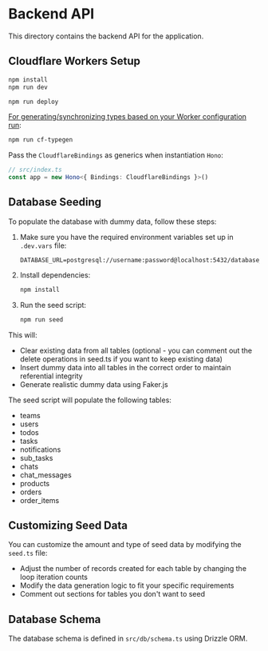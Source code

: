 # Backend API

This directory contains the backend API for the application.

## Cloudflare Workers Setup

```txt
npm install
npm run dev
```

```txt
npm run deploy
```

[For generating/synchronizing types based on your Worker configuration run](https://developers.cloudflare.com/workers/wrangler/commands/#types):

```txt
npm run cf-typegen
```

Pass the `CloudflareBindings` as generics when instantiation `Hono`:

```ts
// src/index.ts
const app = new Hono<{ Bindings: CloudflareBindings }>()
```

## Database Seeding

To populate the database with dummy data, follow these steps:

1. Make sure you have the required environment variables set up in `.dev.vars` file:
   ```
   DATABASE_URL=postgresql://username:password@localhost:5432/database_name
   ```

2. Install dependencies:
   ```bash
   npm install
   ```

3. Run the seed script:
   ```bash
   npm run seed
   ```

This will:
- Clear existing data from all tables (optional - you can comment out the delete operations in seed.ts if you want to keep existing data)
- Insert dummy data into all tables in the correct order to maintain referential integrity
- Generate realistic dummy data using Faker.js

The seed script will populate the following tables:
- teams
- users
- todos
- tasks
- notifications
- sub_tasks
- chats
- chat_messages
- products
- orders
- order_items

## Customizing Seed Data

You can customize the amount and type of seed data by modifying the `seed.ts` file:

- Adjust the number of records created for each table by changing the loop iteration counts
- Modify the data generation logic to fit your specific requirements
- Comment out sections for tables you don't want to seed

## Database Schema

The database schema is defined in `src/db/schema.ts` using Drizzle ORM.
